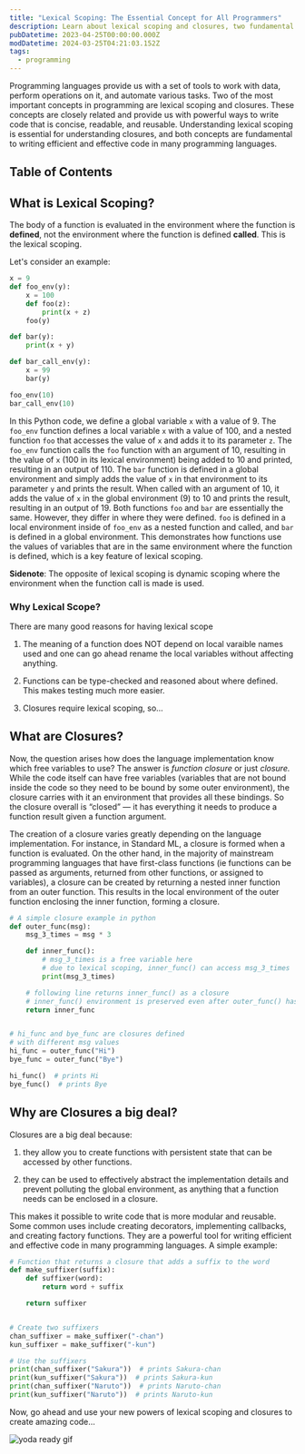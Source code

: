 ```yaml
---
title: "Lexical Scoping: The Essential Concept for All Programmers"
description: Learn about lexical scoping and closures, two fundamental concepts that enable efficient code structure and powerful programming patterns.
pubDatetime: 2023-04-25T00:00:00.000Z
modDatetime: 2024-03-25T04:21:03.152Z
tags:
  - programming
---
```


Programming languages provide us with a set of tools to work with data, perform operations on it, and automate various tasks. Two of the most important concepts in programming are lexical scoping and closures. These concepts are closely related and provide us with powerful ways to write code that is concise, readable, and reusable. Understanding lexical scoping is essential for understanding closures, and both concepts are fundamental to writing efficient and effective code in many programming languages.

## Table of Contents

## What is Lexical Scoping?

The body of a function is evaluated in the environment where the function is **defined**, not the environment where the function is defined **called**. This is the lexical scoping.

Let's consider an example:

```python
x = 9
def foo_env(y):
    x = 100
    def foo(z):
        print(x + z)
    foo(y)

def bar(y):
    print(x + y)

def bar_call_env(y):
    x = 99
    bar(y)

foo_env(10)
bar_call_env(10)
```

In this Python code, we define a global variable `x` with a value of 9. The `foo_env` function defines a local variable `x` with a value of 100, and a nested function `foo` that accesses the value of `x` and adds it to its parameter `z`. The `foo_env` function calls the `foo` function with an argument of 10, resulting in the value of `x` (100 in its lexical environment) being added to 10 and printed, resulting in an output of 110. The `bar` function is defined in a global environment and simply adds the value of `x` in that environment to its parameter `y` and prints the result. When called with an argument of 10, it adds the value of `x` in the global environment (9) to 10 and prints the result, resulting in an output of 19. Both functions `foo` and `bar` are essentially the same. However, they differ in where they were defined. `foo` is defined in a local environment inside of `foo_env` as a nested function and called, and `bar` is defined in a global environment. This demonstrates how functions use the values of variables that are in the same environment where the function is defined, which is a key feature of lexical scoping.

**Sidenote**: The opposite of lexical scoping is dynamic scoping where the environment when the function call is made is used.

### Why Lexical Scope?

There are many good reasons for having lexical scope

1. The meaning of a function does NOT depend on local varaible names used and one can go ahead rename the local variables without affecting anything.

2. Functions can be type-checked and reasoned about where defined. This makes testing much more easier.

3. Closures require lexical scoping, so...

## What are Closures?

Now, the question arises how does the language implementation know which free variables to use? The answer is _function closure_ or just _closure._ While the code itself can have free variables (variables that are not bound inside the code so they need to be bound by some outer environment), the closure carries with it an environment that provides all these bindings. So the closure overall is “closed” — it has everything it needs to produce a function result given a function argument.

The creation of a closure varies greatly depending on the language implementation. For instance, in Standard ML, a closure is formed when a function is evaluated. On the other hand, in the majority of mainstream programming languages that have first-class functions (ie functions can be passed as arguments, returned from other functions, or assigned to variables), a closure can be created by returning a nested inner function from an outer function. This results in the local environment of the outer function enclosing the inner function, forming a closure.

```python
# A simple closure example in python
def outer_func(msg):
    msg_3_times = msg * 3

    def inner_func():
        # msg_3_times is a free variable here
        # due to lexical scoping, inner_func() can access msg_3_times
        print(msg_3_times)

    # following line returns inner_func() as a closure
    # inner_func() environment is preserved even after outer_func() has finished executing
    return inner_func


# hi_func and bye_func are closures defined
# with different msg values
hi_func = outer_func("Hi")
bye_func = outer_func("Bye")

hi_func()  # prints Hi
bye_func()  # prints Bye
```

## Why are Closures a big deal?

Closures are a big deal because:

1. they allow you to create functions with persistent state that can be accessed by other functions.

2. they can be used to effectively abstract the implementation details and prevent polluting the global environment, as anything that a function needs can be enclosed in a closure.

This makes it possible to write code that is more modular and reusable. Some common uses include creating decorators, implementing callbacks, and creating factory functions. They are a powerful tool for writing efficient and effective code in many programming languages. A simple example:

```python
# Function that returns a closure that adds a suffix to the word
def make_suffixer(suffix):
    def suffixer(word):
        return word + suffix

    return suffixer


# Create two suffixers
chan_suffixer = make_suffixer("-chan")
kun_suffixer = make_suffixer("-kun")

# Use the suffixers
print(chan_suffixer("Sakura"))  # prints Sakura-chan
print(kun_suffixer("Sakura"))  # prints Sakura-kun
print(chan_suffixer("Naruto"))  # prints Naruto-chan
print(kun_suffixer("Naruto"))  # prints Naruto-kun
```

Now, go ahead and use your new powers of lexical scoping and closures to create amazing code...

![yoda ready gif](https://media.tenor.com/Mq6YIZSmU_EAAAAd/yoda-star-wars.gif)
